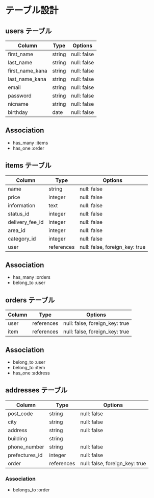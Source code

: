 
# テーブル設計

## users テーブル

| Column          | Type   | Options     |
| --------------- | ------ | ----------- |
| first_name      | string | null: false |
| last_name       | string | null: false |
| first_name_kana | string | null: false |
| last_name_kana  | string | null: false |
| email           | string | null: false |
| password        | string | null: false |
| nicname         | string | null: false |
| birthday        | date   | null: false |

## Association

- has_many :items
- has_one  :order

## items テーブル

| Column            | Type       | Options                        |
| ----------------- | ---------- | ------------------------------ |
| name              | string     | null: false                    |
| price             | integer    | null: false                    |
| information       | text       | null: false                    |
| status_id         | integer    | null: false                    |
| delivery_fee_id   | integer    | null: false                    |
| area_id           | integer    | null: false                    |
| category_id       | integer    | null: false                    |
| user              | references | null: false, foreign_key: true |


## Association

- has_many :orders
- belong_to :user

## orders テーブル

| Column         | Type       | Options                        |
| -------------- | ---------- | ------------------------------ |
| user           | references | null: false, foreign_key: true |
| item           | references | null: false, foreign_key: true |

## Association

- belong_to :user
- belong_to :item
- has_one :address

## addresses テーブル

| Column         | Type       | Options                        |
| -------------- | ---------- | ------------------------------ |
| post_code      | string     | null: false                    |
| city           | string     | null: false                    |
| address        | string     | null: false                    |
| building       | string     |                                |
| phone_number   | string     | null: false                    |
| prefectures_id | integer    | null: false                    |
| order          | references | null: false, foreign_key: true |
### Association

- belongs_to :order

